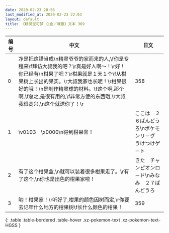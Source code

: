 ```yaml
---
date: 2020-02-23 20:56
last_modified_at: 2020-02-23 22:03
layout: default
title: 《精灵宝可梦 心金／魂银》文本 369
---
```

| 编号 | 中文 | 日文 |
| ---- | ---- | ---- |
| 0 | 净是把这错当成\n精灵爷爷的家而来的人,\f你是专程来\f拜访大叔我的吧？\r真是好人啊～！\r好！你已经有\n柑果了吧？\r柑果就是１天１个\f从柑果树上长出的果实。\r大叔我家也长呢！\r柑果很好的哦！\n是制作精灵球的材料。\f这个啊,那个啊,\f总之,是很有用的,\f非常方便的东西哦,\r大叔我很高兴,\n这个就送你了！\r | 358 |
| 1 | \v0103　\x0000\n得到柑果盒！ | ここは　２６ばんどうろ\nポケモンリ－グ　うけつけゲ－ト |
| 2 | 有了这个柑果盒,\n就可以装着很多柑果走了。\r有了这个,\n你也是出色的柑果家啦！ | きた　チャンピオンロ－ド\nみなみ　２７ばんどうろ |
| 3 | 哟！柑果家！\r听好了,柑果的颜色因树而定,\r你要去记牢什么地方的柑果树\f长什么颜色的柑果！ | 359 |
{: .table .table-bordered .table-hover .xz-pokemon-text .xz-pokemon-text-HGSS }